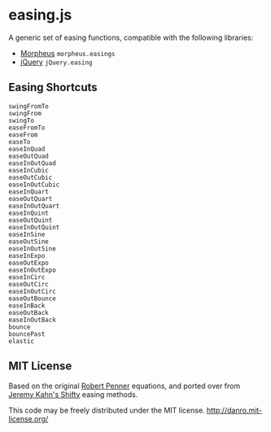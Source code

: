 # easing.js

A generic set of easing functions, compatible with the following libraries:

  * [Morpheus](https://github.com/ded/morpheus) `morpheus.easings`
  * [jQuery](http://jquery.com) `jQuery.easing`


## Easing Shortcuts

    swingFromTo
    swingFrom
    swingTo
    easeFromTo
    easeFrom
    easeTo
    easeInQuad
    easeOutQuad
    easeInOutQuad
    easeInCubic
    easeOutCubic
    easeInOutCubic
    easeInQuart
    easeOutQuart
    easeInOutQuart
    easeInQuint
    easeOutQuint
    easeInOutQuint
    easeInSine
    easeOutSine
    easeInOutSine
    easeInExpo
    easeOutExpo
    easeInOutExpo
    easeInCirc
    easeOutCirc
    easeInOutCirc
    easeOutBounce
    easeInBack
    easeOutBack
    easeInOutBack
    bounce
    bouncePast
    elastic


## MIT License 

Based on the original [Robert Penner](https://raw.github.com/danro/easing-js/master/LICENSE) equations, and ported over from [Jeremy Kahn's Shifty](https://github.com/jeremyckahn/shifty/) easing methods.

This code may be freely distributed under the MIT license.
http://danro.mit-license.org/
